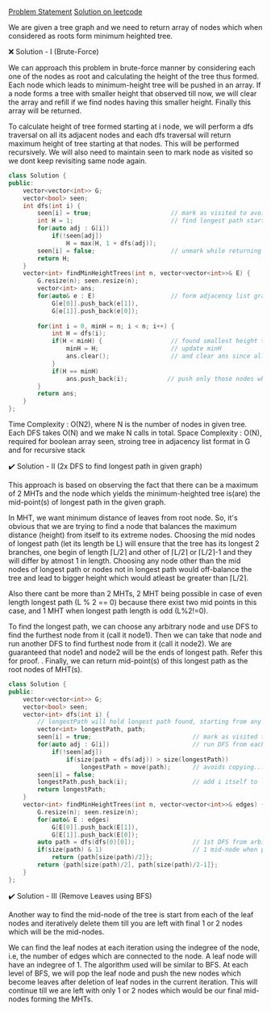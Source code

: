 [Problem Statement](https://leetcode.com/problems/minimum-height-trees/)
[Solution on leetcode](https://leetcode.com/problems/minimum-height-trees/solutions/1631179/c-python-3-simple-solution-w-explanation-brute-force-2x-dfs-remove-leaves-w-bfs/?q=brute-&orderBy=most_relevant)

We are given a tree graph and we need to return array of nodes which when considered as roots form minimum heighted tree.

❌ Solution - I (Brute-Force)

We can approach this problem in brute-force manner by considering each one of the nodes as root and calculating the height of the tree thus formed. Each node which leads to minimum-height tree will be pushed in an array. If a node forms a tree with smaller height that observed till now, we will clear the array and refill if we find nodes having this smaller height. Finally this array will be returned.

To calculate height of tree formed starting at i node, we will perform a dfs traversal on all its adjacent nodes and each dfs traversal will return maximum height of tree starting at that nodes. This will be performed recursively. We will also need to maintain seen to mark node as visited so we dont keep revisiting same node again.

```cpp
class Solution {
public:
    vector<vector<int>> G;
    vector<bool> seen;
    int dfs(int i) {
        seen[i] = true;                      // mark as visited to avoid loop
        int H = 1;                           // find longest path starting from i. This gives height of tree rooted at i
        for(auto adj : G[i])
            if(!seen[adj])
                H = max(H, 1 + dfs(adj));
        seen[i] = false;                     // unmark while returning so we dont need to separately clear each element for next dfs
        return H;
    }
    vector<int> findMinHeightTrees(int n, vector<vector<int>>& E) {
        G.resize(n); seen.resize(n);
        vector<int> ans;
        for(auto& e : E)                     // form adjacency list graph
            G[e[0]].push_back(e[1]),  
            G[e[1]].push_back(e[0]);
        
        for(int i = 0, minH = n; i < n; i++) {
            int H = dfs(i);
            if(H < minH) {                   // found smallest height till now
                minH = H;                    // update minH
                ans.clear();                 // and clear ans since all nodes in it gave larger height
            }
            if(H == minH)
                ans.push_back(i);           // push only those nodes which form minH tree
        }
        return ans;
    }
};
```

Time Complexity : O(N2), where N is the number of nodes in given tree. Each DFS takes O(N) and we make N calls in total.
Space Complexity : O(N), required for boolean array seen, stroing tree in adjacency list format in G and for recursive stack


✔️ Solution - II (2x DFS to find longest path in given graph)

This approach is based on observing the fact that there can be a maximum of 2 MHTs and the node which yields the minimum-heighted tree is(are) the mid-point(s) of longest path in the given graph.

In MHT, we want minimum distance of leaves from root node. So, it's obvious that we are trying to find a node that balances the maximum distance (height) from itself to its extreme nodes. Choosing the mid nodes of longest path (let its length be L) will ensure that the tree has its longest 2 branches, one begin of length ⌈L/2⌉ and other of ⌈L/2⌉ or ⌈L/2⌉-1 and they will differ by atmost 1 in length. Choosing any node other than the mid nodes of longest path or nodes not in longest path would off-balance the tree and lead to bigger height which would atleast be greater than ⌈L/2⌉.

Also there cant be more than 2 MHTs, 2 MHT being possible in case of even length longest path (L % 2 == 0) because there exist two mid points in this case, and 1 MHT when longest path length is odd (L%2!=0).

To find the longest path, we can choose any arbitrary node and use DFS to find the furthest node from it (call it node1). Then we can take that node and run another DFS to find furthest node from it (call it node2). We are guaranteed that node1 and node2 will be the ends of longest path. Refer this for proof. . Finally, we can return mid-point(s) of this longest path as the root nodes of MHT(s).

```cpp
class Solution {
public:
    vector<vector<int>> G;
	vector<bool> seen;
    vector<int> dfs(int i) {
		// longestPath will hold longest path found, starting from any of adjacent nodes of i
        vector<int> longestPath, path;
        seen[i] = true;                            // mark as visited to avoid loop
        for(auto adj : G[i])                       // run DFS from each adjacent node to find longest path
            if(!seen[adj]) 
                if(size(path = dfs(adj)) > size(longestPath)) 
                    longestPath = move(path);      // avoids copying...more info below
        seen[i] = false;
		longestPath.push_back(i);                  // add i itself to longest path & we get the longest path starting at i
        return longestPath;
    }
    vector<int> findMinHeightTrees(int n, vector<vector<int>>& edges) {
        G.resize(n); seen.resize(n);
        for(auto& E : edges) 
            G[E[0]].push_back(E[1]), 
            G[E[1]].push_back(E[0]);
        auto path = dfs(dfs(0)[0]);                // 1st DFS from arbitrary node(0 in this case) & another DFS from furthest node returned by 1st DFS
        if(size(path) & 1)                         // 1 mid-node when path length is odd, otherwise 2
		    return {path[size(path)/2]};           
        return {path[size(path)/2], path[size(path)/2-1]};
    }
};
```

✔️ Solution - III (Remove Leaves using BFS)

Another way to find the mid-node of the tree is start from each of the leaf nodes and iteratively delete them till you are left with final 1 or 2 nodes which will be the mid-nodes.

We can find the leaf nodes at each iteration using the indegree of the node, i.e, the number of edges which are connected to the node.
A leaf node will have an indegree of 1.
The algorithm used will be similar to BFS. At each level of BFS, we will pop the leaf node and push the new nodes which become leaves after deletion of leaf nodes in the current iteration.
This will continue till we are left with only 1 or 2 nodes which would be our final mid-nodes forming the MHTs.


